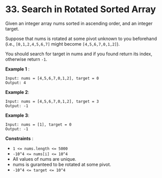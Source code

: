 # 33. Search in Rotated Sorted Array

Given an integer array nums sorted in ascending order, 
and an integer target.

Suppose that nums is rotated at some pivot unknown to 
you beforehand (i.e., `[0,1,2,4,5,6,7]` might become
 `[4,5,6,7,0,1,2]`).

You should search for target in nums and if you found
return its index, otherwise return `-1`.


**Example 1** :
```
Input: nums = [4,5,6,7,0,1,2], target = 0
Output: 4
```
**Example 2**:
```
Input: nums = [4,5,6,7,0,1,2], target = 3
Output: -1
```
**Example 3**:
```
Input: nums = [1], target = 0
Output: -1
 ```

**Constraints** :

* `1 <= nums.length <= 5000`
* `-10^4 <= nums[i] <= 10^4`
* All values of nums are unique.
* nums is guranteed to be rotated at some pivot.
* `-10^4 <= target <= 10^4`

